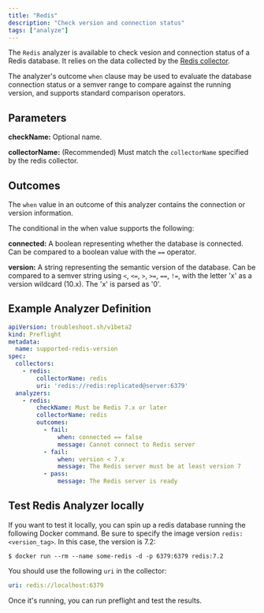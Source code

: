 ```yaml
---
title: "Redis"
description: "Check version and connection status"
tags: ["analyze"]
---
```



The `Redis` analyzer is available to check vesion and connection status of a Redis database.
It relies on the data collected by the [Redis collector](/collect/redis/).

The analyzer's outcome `when` clause may be used to evaluate the database connection status or a semver range to compare against the running version, and supports standard comparison operators.

## Parameters

**checkName:** Optional name.

**collectorName:** (Recommended) Must match the `collectorName` specified by the redis collector.

## Outcomes

The `when` value in an outcome of this analyzer contains the connection or version information.

The conditional in the when value supports the following:

**connected:** A boolean representing whether the database is connected.
Can be compared to a boolean value with the `==` operator.

**version:** A string representing the semantic version of the database.
Can be compared to a semver string using `<`, `<=`, `>`, `>=`, `==`, `!=`, with the letter 'x' as a version wildcard (10.x).
The 'x' is parsed as '0'.

## Example Analyzer Definition

```yaml
apiVersion: troubleshoot.sh/v1beta2
kind: Preflight
metadata:
  name: supported-redis-version
spec:
  collectors:
    - redis:
        collectorName: redis
        uri: 'redis://redis:replicated@server:6379'
  analyzers:
    - redis:
        checkName: Must be Redis 7.x or later
        collectorName: redis
        outcomes:
          - fail:
              when: connected == false
              message: Cannot connect to Redis server
          - fail:
              when: version < 7.x
              message: The Redis server must be at least version 7
          - pass:
              message: The Redis server is ready
```

## Test Redis Analyzer locally

If you want to test it locally, you can spin up a redis database running the following Docker command.
Be sure to specify the image version `redis:<version_tag>`.
In this case, the version is 7.2:

```shell
$ docker run --rm --name some-redis -d -p 6379:6379 redis:7.2
```

You should use the following `uri` in the collector:

```yaml
uri: redis://localhost:6379
```

Once it's running, you can run preflight and test the results.
